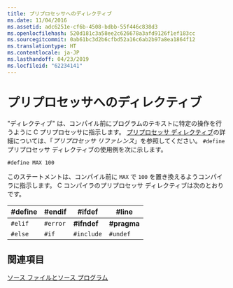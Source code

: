 ```yaml
---
title: プリプロセッサへのディレクティブ
ms.date: 11/04/2016
ms.assetid: adc6251e-cf6b-4508-bdbb-55f446c838d3
ms.openlocfilehash: 520d181c3a58ee2c626678a3afd9126f1ef183cc
ms.sourcegitcommit: 0ab61bc3d2b6cfbd52a16c6ab2b97a8ea1864f12
ms.translationtype: HT
ms.contentlocale: ja-JP
ms.lasthandoff: 04/23/2019
ms.locfileid: "62234141"
---
```

# <a name="directives-to-the-preprocessor"></a>プリプロセッサへのディレクティブ

"ディレクティブ" は、コンパイル前にプログラムのテキストに特定の操作を行うように C プリプロセッサに指示します。 [プリプロセッサ ディレクティブ](../preprocessor/preprocessor-directives.md)の詳細については、「*プリプロセッサ リファレンス*」を参照してください。 `#define` プリプロセッサ ディレクティブの使用例を次に示します。

```
#define MAX 100
```

このステートメントは、コンパイル前に `MAX` で `100` を置き換えるようコンパイラに指示します。 C コンパイラのプリプロセッサ ディレクティブは次のとおりです。

|#define|#endif|#ifdef|#line|
|--------------|-------------|-------------|------------|
|`#elif`|`#error`|**#ifndef**|**#pragma**|
|`#else`|`#if`|`#include`|`#undef`|

## <a name="see-also"></a>関連項目

[ソース ファイルとソース プログラム](../c-language/source-files-and-source-programs.md)
